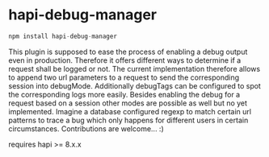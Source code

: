 # hapi-debug-manager

```javascript
npm install hapi-debug-manager
```

This plugin is supposed to ease the process of enabling a debug output even in production. Therefore it offers different ways to determine if a request shall be logged or not. The current implementation therefore allows to append two url parameters to a request to send the corresponding session into debugMode. Additionally debugTags can be configured to spot the corresponding logs more easily. Besides enabling the debug for a request based on a session other modes are possible as well but no yet implemented. Imagine a database configured regexp to match certain url patterns to trace a bug which only happens for different users in certain circumstances. Contributions are welcome... :)

requires hapi >= 8.x.x